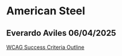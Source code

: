 # American Steel
## Everardo Aviles 06/04/2025

[WCAG Success Criteria Outline](https://www.w3.org/WAI/WCAG22/quickref/?currentsidebar=%23col_overview&technologies=html%2Ccss%2Cwai-aria%2Cserver%2Csmil%2Cpdf)

